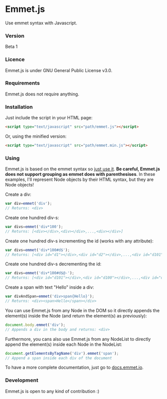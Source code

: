 # Emmet.js
Use emmet syntax with Javascript.

### Version
Beta 1

### Licence
Emmet.js is under GNU General Public License v3.0.

### Requirements
Emmet.js does not require anything.

### Installation
Just include the script in your HTML page:
```html
<script type="text/javascript" src="path/emmet.js"></script>
```
Or, using the minified version:
```html
<script type="text/javascript" src="path/emmet.min.js"></script>
```

### Using
Emmet.js is based on the emmet syntax so [just use it](http://docs.emmet.io/abbreviations/syntax/). **Be careful, Emmet.js does not support grouping as emmet does with parenthesises**. In these examples, I'll represent Node objects by their HTML syntax, but they are Node objects!

Create a div:
```javascript
var div=emmet('div');
// Returns: <div>
```

Create one hundred div-s:
```javascript
var divs=emmet('div*100');
// Returns: [<div></div>,<div></div>,...,<div></div>]
```

Create one hundred div-s incrementing the id (works with any attribute):
```javascript
var divs=emmet('div*100#d$');
// Returns: [<div id="d1"></div>,<div id="d2"></div>,...,<div id="d101"></div>]
```

Create one hundred div-s decrementing the id:
```javascript
var divs=emmet('div*100#d$@-');
// Returns: [<div id="d101"></div>,<div id="d100"></div>,...,<div id="d1"></div>]
```

Create a span with text "Hello" inside a div:
```javascript
var divAndSpan=emmet('div>span{Hello}');
// Returns: <div><span>Hello</span></div>
```

You can use Emmet.js from any Node in the DOM so it directly  appends the element(s) inside the Node (and return the element(s) as previously):
```javascript
document.body.emmet('div');
// Appends a div in the body and returns: <div>
```

Furthermore, you cans also use Emmet.js from any NodeList to directly append the element(s) inside each Node in the NodeList:
```javascript
document.getElementsByTagName('div').emmet('span');
// Append a span inside each div of the document
```

To have a more complete documentation, just go to [docs.emmet.io](http://docs.emmet.io/abbreviations/syntax/).

### Development
Emmet.js is open to any kind of contribution :)
